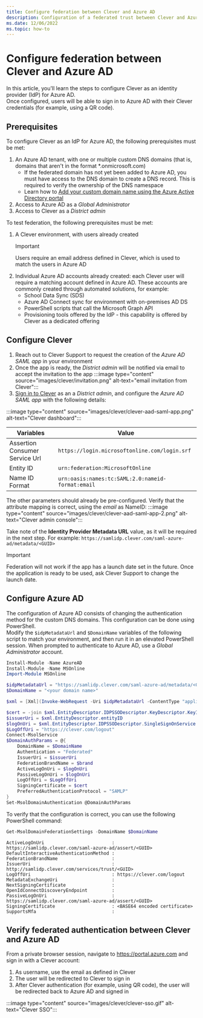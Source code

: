 ```yaml
---
title: Configure federation between Clever and Azure AD
description: Configuration of a federated trust between Clever and Azure AD, with Clever acting as an identity provider (IdP) for Azure AD.
ms.date: 12/06/2022
ms.topic: how-to
---
```


# Configure federation between Clever and Azure AD

In this article, you'll learn the steps to configure Clever as an identity provider (IdP) for Azure AD.\
Once configured, users will be able to sign in to Azure AD with their Clever credentials (for example, using a QR code).

## Prerequisites

To configure Clever as an IdP for Azure AD, the following prerequisites must be met:

1. An Azure AD tenant, with one or multiple custom DNS domains (that is, domains that aren't in the format *.onmicrosoft.com)
    - If the federated domain has not yet been added to Azure AD, you must have access to the DNS domain to create a DNS record. This is required to verify the ownership of the DNS namespace
    - Learn how to [Add your custom domain name using the Azure Active Directory portal](/azure/active-directory/fundamentals/add-custom-domain)
1. Access to Azure AD as a *Global Administrator*
1. Access to Clever as a *District admin*

To test federation, the following prerequisites must be met:

1. A Clever environment, with users already created
    > [!IMPORTANT]
    > Users require an email address defined in Clever, which is used to match the users in Azure AD
1. Individual Azure AD accounts already created: each Clever user will require a matching account defined in Azure AD. These accounts are commonly created through automated solutions, for example:
    - School Data Sync (SDS)
    - Azure AD Connect sync for environment with on-premises AD DS
    - PowerShell scripts that call the Microsoft Graph API
    - Provisioning tools offered by the IdP - this capability is offered by Clever as a dedicated offering

## Configure Clever

1. Reach out to Clever Support to request the creation of the *Azure AD SAML app* in your environment
1. Once the app is ready, the *District admin* will be notified via email to accept the invitation to the app
:::image type="content" source="images/clever/invitation.png" alt-text="email invitation from Clever":::
1. [Sign in to Clever](https://schools.clever.com/applications/saml-azure-ad/settings) as an a *District admin*, and configure the *Azure AD SAML app* with the following details:

:::image type="content" source="images/clever/clever-aad-saml-app.png" alt-text="Clever dashboard":::

| Variables | Value |
|-|-|
|Assertion Consumer Service Url|`https://login.microsoftonline.com/login.srf`|
|Entity ID|`urn:federation:MicrosoftOnline`|
|Name ID Format|`urn:oasis:names:tc:SAML:2.0:nameid-format:email`|

The other parameters should already be pre-configured. Verify that the attribute mapping is correct, using the *email* as NameID:
:::image type="content" source="images/clever/clever-aad-saml-app-2.png" alt-text="Clever admin console":::
  
Take note of the **Identity Provider Metadata URL** value, as it will be required in the next step. For example: `https://samlidp.clever.com/saml-azure-ad/metadata/<GUID>`

> [!IMPORTANT]
> Federation will not work if the app has a launch date set in the future. Once the application is ready to be used, ask Clever Support to change the launch date.

## Configure Azure AD

The configuration of Azure AD consists of changing the authentication method for the custom DNS domains. This configuration can be done using PowerShell.\
Modify the `$idpMetadataUrl` and `$DomainName` variables of the following script to match your environment, and then run it in an elevated PowerShell session. When prompted to authenticate to Azure AD, use a *Global Administrator* account.

```powershell
Install-Module -Name AzureAD
Install-Module -Name MSOnline
Import-Module MSOnline

$idpMetadataUrl = "https://samlidp.clever.com/saml-azure-ad/metadata/<GUID>"
$DomainName = "<your domain name>"

$xml = [Xml](Invoke-WebRequest -Uri $idpMetadataUrl -ContentType "application/xml").content

$cert = -join $xml.EntityDescriptor.IDPSSODescriptor.KeyDescriptor.KeyInfo.X509Data.X509Certificate.Split()
$issuerUri = $xml.EntityDescriptor.entityID
$logOnUri = $xml.EntityDescriptor.IDPSSODescriptor.SingleSignOnService | ? { $_.Binding.Contains('Redirect') } | % { $_.Location }
$LogOffUri = "https://clever.com/logout"
Connect-MsolService
$DomainAuthParams = @{
    DomainName = $DomainName
    Authentication = "Federated"
    IssuerUri = $issuerUri
    FederationBrandName = $brand
    ActiveLogOnUri = $logOnUri
    PassiveLogOnUri = $logOnUri
    LogOffUri = $LogOffUri
    SigningCertificate = $cert
    PreferredAuthenticationProtocol = "SAMLP"
}
Set-MsolDomainAuthentication @DomainAuthParams
```

To verify that the configuration is correct, you can use the following PowerShell command:

```powershell
Get-MsolDomainFederationSettings -DomainName $DomainName
```

```output
ActiveLogOnUri                         : https://samlidp.clever.com/saml-azure-ad/assert/<GUID>
DefaultInteractiveAuthenticationMethod : 
FederationBrandName                    : 
IssuerUri                              : http://samlidp.clever.com/services/trust/<GUID>
LogOffUri                              : https://clever.com/logout
MetadataExchangeUri                    : 
NextSigningCertificate                 : 
OpenIdConnectDiscoveryEndpoint         : 
PassiveLogOnUri                        : https://samlidp.clever.com/saml-azure-ad/assert/<GUID>
SigningCertificate                     : <BASE64 encoded certificate>
SupportsMfa                            : 
```

## Verify federated authentication between Clever and Azure AD

From a private browser session, navigate to https://portal.azure.com and sign in with a Clever account:

1. As username, use the email as defined in Clever
1. The user will be redirected to Clever to sign in
1. After Clever authentication (for example, using QR code), the user will be redirected back to Azure AD and signed in

:::image type="content" source="images/clever/clever-sso.gif" alt-text="Clever SSO":::